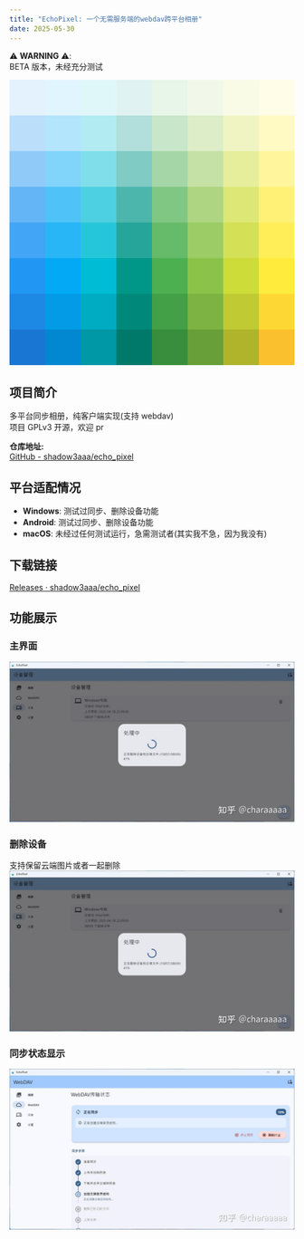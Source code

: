 ```yaml
---
title: "EchoPixel: 一个无需服务端的webdav跨平台相册"
date: 2025-05-30
---
```


⚠️ **WARNING** ⚠️:  
BETA 版本，未经充分测试

<!--more-->

![image](echo_pixel_logo.png)

## 项目简介

多平台同步相册，纯客户端实现(支持 webdav)  
项目 GPLv3 开源，欢迎 pr

**仓库地址:**  
[GitHub - shadow3aaa/echo_pixel](https://github.com/shadow3aaa/echo_pixel)

## 平台适配情况

- **Windows**: 测试过同步、删除设备功能
- **Android**: 测试过同步、删除设备功能
- **macOS**: 未经过任何测试运行，急需测试者(其实我不急，因为我没有)

## 下载链接

[Releases · shadow3aaa/echo_pixel](https://github.com/shadow3aaa/echo_pixel/releases)

## 功能展示

### 主界面

![alt text](echo_pixel_1.png)

### 删除设备

支持保留云端图片或者一起删除
![alt text](echo_pixel_2.png)

### 同步状态显示

![alt text](echo_pixel_3.png)
